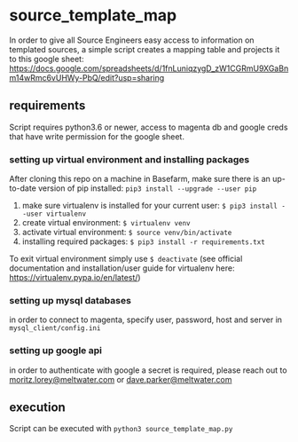 # source_template_map
In order to give all Source Engineers easy access to information on templated sources, a simple script creates a mapping table and projects it to this google sheet: https://docs.google.com/spreadsheets/d/1fnLuniqzygD_zW1CGRmU9XGaBnm14wRmc6vUHWy-PbQ/edit?usp=sharing

## requirements
Script requires python3.6 or newer, access to magenta db and google creds that have write permission for the google sheet.

### setting up virtual environment and installing packages

After cloning this repo on a machine in Basefarm, make sure there is an up-to-date version of pip installed:
``pip3 install --upgrade --user pip``


1. make sure virtualenv is installed for your current user:
``$ pip3 install --user virtualenv``
2. create virtual environment:
``$ virtualenv venv``
3. activate virtual environment:
``$ source venv/bin/activate``
4. installing required packages:
``$ pip3 install -r requirements.txt``

To exit virtual environment simply use ``$ deactivate``
(see official documentation and installation/user guide for virtualenv here: https://virtualenv.pypa.io/en/latest/)

### setting up mysql databases
in order to connect to magenta, specify user, password, host and server in ``mysql_client/config.ini``

### setting up google api
in order to authenticate with google a secret is required, please reach out to moritz.lorey@meltwater.com or dave.parker@meltwater.com

## execution
Script can be executed with ``python3 source_template_map.py``
